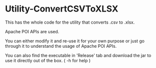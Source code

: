 # Utility-ConvertCSVToXLSX

This has the whole code for the utility that converts .csv to .xlsx.

Apache POI APIs are used.

You can either modify it and re-use it for your own purpose or just go through it to understand the usage of Apache POI APIs.

You can also find the executable in 'Release' tab and download the jar to use it directly out of the box. ( -h for help )
